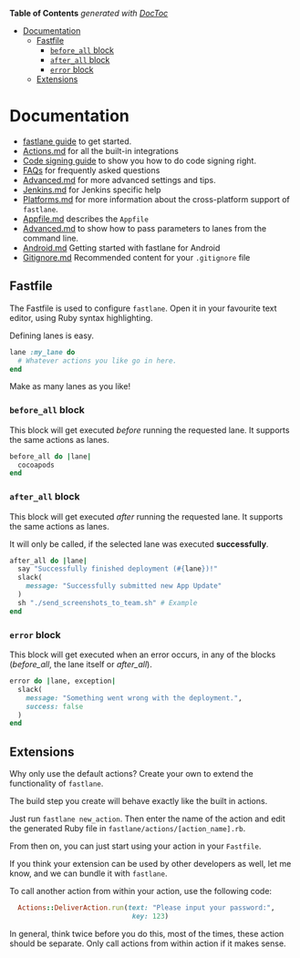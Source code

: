 <!-- START doctoc generated TOC please keep comment here to allow auto update -->
<!-- DON'T EDIT THIS SECTION, INSTEAD RE-RUN doctoc TO UPDATE -->
**Table of Contents**  *generated with [DocToc](https://github.com/thlorenz/doctoc)*

- [Documentation](#documentation)
  - [Fastfile](#fastfile)
    - [`before_all` block](#before_all-block)
    - [`after_all` block](#after_all-block)
    - [`error` block](#error-block)
  - [Extensions](#extensions)

<!-- END doctoc generated TOC please keep comment here to allow auto update -->

# Documentation

- [fastlane guide](https://github.com/KrauseFx/fastlane/blob/master/docs/Guide.md) to get started. 
- [Actions.md](https://github.com/KrauseFx/fastlane/blob/master/docs/Actions.md) for all the built-in integrations
- [Code signing guide](https://github.com/KrauseFx/fastlane/blob/master/docs/CodeSigning.md) to show you how to do code signing right.
- [FAQs](https://github.com/KrauseFx/fastlane/blob/master/docs/FAQs.md) for frequently asked questions
- [Advanced.md](https://github.com/KrauseFx/fastlane/blob/master/docs/Advanced.md) for more advanced settings and tips.
- [Jenkins.md](https://github.com/KrauseFx/fastlane/blob/master/docs/Jenkins.md) for Jenkins specific help
- [Platforms.md](https://github.com/KrauseFx/fastlane/blob/master/docs/Platforms.md) for more information about the cross-platform support of `fastlane`.
- [Appfile.md](https://github.com/KrauseFx/fastlane/blob/master/docs/Appfile.md) describes the `Appfile`
- [Advanced.md](https://github.com/KrauseFx/fastlane/blob/master/docs/Advanced.md#passing-parameters) to show how to pass parameters to lanes from the command line.
- [Android.md](https://github.com/KrauseFx/fastlane/blob/master/docs/Android.md) Getting started with fastlane for Android
- [Gitignore.md](https://github.com/KrauseFx/fastlane/blob/master/docs/Gitignore.md) Recommended content for your `.gitignore` file

## Fastfile

The Fastfile is used to configure `fastlane`. Open it in your favourite text editor, using Ruby syntax highlighting.

Defining lanes is easy. 

```rb
lane :my_lane do
  # Whatever actions you like go in here.
end
```

Make as many lanes as you like!

### `before_all` block

This block will get executed *before* running the requested lane. It supports the same actions as lanes.

```ruby
before_all do |lane|
  cocoapods
end
```

### `after_all` block

This block will get executed *after* running the requested lane. It supports the same actions as lanes.

It will only be called, if the selected lane was executed **successfully**.

```ruby
after_all do |lane|
  say "Successfully finished deployment (#{lane})!"
  slack(
    message: "Successfully submitted new App Update"
  )
  sh "./send_screenshots_to_team.sh" # Example
end
```

### `error` block

This block will get executed when an error occurs, in any of the blocks (*before_all*, the lane itself or *after_all*).

```ruby
error do |lane, exception|
  slack(
    message: "Something went wrong with the deployment.",
    success: false
  )
end
```

## Extensions

Why only use the default actions? Create your own to extend the functionality of `fastlane`.

The build step you create will behave exactly like the built in actions.

Just run `fastlane new_action`. Then enter the name of the action and edit the generated Ruby file in `fastlane/actions/[action_name].rb`.

From then on, you can just start using your action in your `Fastfile`.

If you think your extension can be used by other developers as well, let me know, and we can bundle it with `fastlane`.

To call another action from within your action, use the following code:

```ruby
  Actions::DeliverAction.run(text: "Please input your password:", 
                              key: 123)
```

In general, think twice before you do this, most of the times, these action should be separate. Only call actions from within action if it makes sense.
